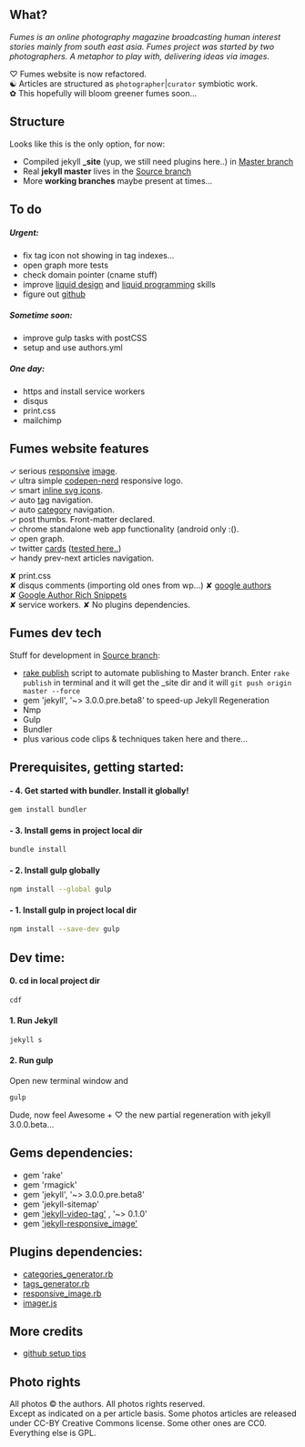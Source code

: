 ## What?_Fumes is an online photography magazine broadcasting human interest stories mainly from south east asia._ _Fumes project was started by two photographers. A metaphor to play with, delivering ideas via images._
♡ Fumes website is now refactored.  ☯ Articles are structured as `photographer`|`curator` symbiotic work.  ✿ This hopefully will bloom greener fumes soon...## StructureLooks like this is the only option, for now:
- Compiled jekyll **_site** (yup, we still need plugins here..) in [Master branch](https://github.com/fumes/fumes.github.io/tree/master) - Real **jekyll master** lives in the [Source branch](https://github.com/fumes/fumes.github.io/tree/source)- More **working branches** maybe present at times...## To do##### Urgent:

- fix tag icon not showing in tag indexes...
- open graph more tests- check domain pointer (cname stuff)- improve [liquid design](https://github.com/Shopify/liquid/wiki/Liquid-for-Designers) and [liquid programming](https://github.com/Shopify/liquid/wiki/Liquid-for-Programmers) skills
- figure out [github](https://help.github.com/) ##### Sometime soon:- improve gulp tasks with postCSS- setup and use authors.yml##### One day:
- https and install service workers
- disqus
- print.css
- mailchimp## Fumes website features   ✓ serious [responsive](https://github.com/wildlyinaccurate/jekyll-responsive-image) [image](https://github.com/BBC-News/Imager.js/).  ✓ ultra simple [codepen-nerd](http://codepen.io/rokma/full/pJBXbg/) responsive logo.  ✓ smart [inline svg icons](https://github.com/eduardoboucas/eduardoboucas.github.io/tree/master/_includes/svg).  ✓ auto [tag](http://geoexamples.com/other/2015/06/04/Jekyll-tags-plugin-gh-pages.html) navigation.  ✓ auto [category](http://geoexamples.com/other/2015/06/04/Jekyll-tags-plugin-gh-pages.html) navigation.  ✓ post thumbs. Front-matter declared.  ✓ chrome standalone web app functionality (android only :().  ✓ open graph.  ✓ twitter [cards](https://github.com/merlos/jekyll-auto-image#example-using-twitter-cards) ([tested here..](https://cards-dev.twitter.com/validator))  ✓ handy prev-next articles navigation.
✘ print.css  ✘ disqus comments (importing old ones from wp...)✘ [google authors](http://milanaryal.com/2015/integrating-social-meta-tags-into-jekyll/#integrating-google-authorship-into-jekyll)  ✘ [Google Author Rich Snippets](http://davidensinger.com/2013/05/setting-up-google-author-rich-snippets/)  ✘ service workers.
✘ No plugins dependencies.

## Fumes dev tech
Stuff for development in [Source branch](https://github.com/fumes/fumes.github.io/tree/source):

- [rake publish](http://ixti.net/software/2013/01/28/using-jekyll-plugins-on-github-pages.html) script to automate publishing to Master branch. Enter ``` rake publish ``` in terminal and it will get the _site dir and it will 
`git push origin master --force` 
- gem 'jekyll', '~> 3.0.0.pre.beta8' to speed-up Jekyll Regeneration
- Nmp
- Gulp
- Bundler
- plus various code clips & techniques taken here and there...  

## Prerequisites, getting started:

#### - 4. Get started with bundler. Install it globally! 
```sh
gem install bundler```

#### - 3. Install gems in project local dir
```sh
bundle install
```

#### - 2. Install gulp globally
```sh
npm install --global gulp
```

#### - 1. Install gulp in project local dir
```sh
npm install --save-dev gulp
```

## Dev time:

#### 0. cd in local project dir 
```sh
cdf

```

#### 1. Run Jekyll
```sh
jekyll s
```

#### 2. Run gulp
Open new terminal window and

```sh
gulp
```
Dude, now feel Awesome + ♡ the new partial regeneration with jekyll 3.0.0.beta...

## Gems dependencies:
- gem 'rake'
- gem 'rmagick'
- gem 'jekyll', '~> 3.0.0.pre.beta8'
- gem 'jekyll-sitemap'
- gem ['jekyll-video-tag'](https://github.com/danbee/jekyll-video-tag ) , '~> 0.1.0'
- gem ['jekyll-responsive_image'](https://github.com/wildlyinaccurate/jekyll-responsive-image)## Plugins dependencies:
- [categories_generator.rb](http://geoexamples.com/other/2015/06/04/Jekyll-tags-plugin-gh-pages.html)
- [tags_generator.rb](http://geoexamples.com/other/2015/06/04/Jekyll-tags-plugin-gh-pages.html)
- [responsive_image.rb](https://github.com/wildlyinaccurate/jekyll-responsive-image)
- [imager.js](https://github.com/BBC-News/Imager.js/)## More credits- [github setup tips](http://ixti.net/software/2013/01/28/using-jekyll-plugins-on-github-pages.html)## Photo rightsAll photos © the authors. All photos rights reserved.  
Except as indicated on a per article basis. Some photos articles are released under CC-BY Creative Commons license. Some other ones are CC0. Everything else is GPL.